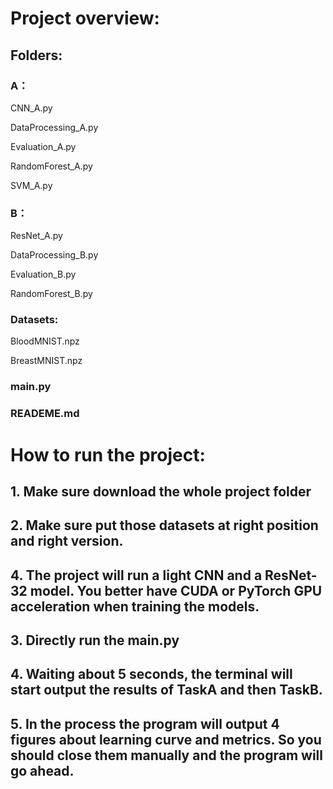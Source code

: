 # Project overview:

## Folders: 

### A：

CNN_A.py

DataProcessing_A.py

Evaluation_A.py

RandomForest_A.py

SVM_A.py

### B：

ResNet_A.py

DataProcessing_B.py

Evaluation_B.py

RandomForest_B.py

### Datasets:

BloodMNIST.npz

BreastMNIST.npz

### main.py

### READEME.md

# How to run the project:

## 1. Make sure download the whole project folder

## 2. Make sure put those datasets at right position and right version.

## 4. The project will run a light CNN and a ResNet-32 model. You better have CUDA or PyTorch GPU acceleration when training the models.

## 3. Directly run the main.py

## 4. Waiting about 5 seconds, the terminal will start output the results of TaskA and then TaskB.

## 5. In the process the program will output 4 figures about learning curve and metrics. So you should close them manually and the program will go ahead.